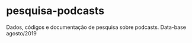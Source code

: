 # pesquisa-podcasts
Dados, códigos e documentação de pesquisa sobre podcasts. Data-base agosto/2019
